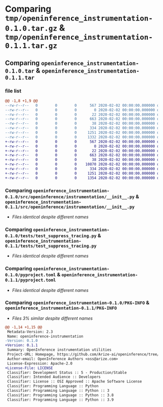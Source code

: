 # Comparing `tmp/openinference_instrumentation-0.1.0.tar.gz` & `tmp/openinference_instrumentation-0.1.1.tar.gz`

## Comparing `openinference_instrumentation-0.1.0.tar` & `openinference_instrumentation-0.1.1.tar`

### file list

```diff
@@ -1,8 +1,9 @@
--rw-r--r--   0        0        0      567 2020-02-02 00:00:00.000000 openinference_instrumentation-0.1.0/src/openinference/instrumentation/__init__.py
--rw-r--r--   0        0        0        0 2020-02-02 00:00:00.000000 openinference_instrumentation-0.1.0/src/openinference/instrumentation/py.typed
--rw-r--r--   0        0        0       22 2020-02-02 00:00:00.000000 openinference_instrumentation-0.1.0/src/openinference/instrumentation/version.py
--rw-r--r--   0        0        0      663 2020-02-02 00:00:00.000000 openinference_instrumentation-0.1.0/tests/test_suppress_tracing.py
--rw-r--r--   0        0        0       38 2020-02-02 00:00:00.000000 openinference_instrumentation-0.1.0/.gitignore
--rw-r--r--   0        0        0      334 2020-02-02 00:00:00.000000 openinference_instrumentation-0.1.0/README.md
--rw-r--r--   0        0        0     1251 2020-02-02 00:00:00.000000 openinference_instrumentation-0.1.0/pyproject.toml
--rw-r--r--   0        0        0     1332 2020-02-02 00:00:00.000000 openinference_instrumentation-0.1.0/PKG-INFO
+-rw-r--r--   0        0        0      567 2020-02-02 00:00:00.000000 openinference_instrumentation-0.1.1/src/openinference/instrumentation/__init__.py
+-rw-r--r--   0        0        0        0 2020-02-02 00:00:00.000000 openinference_instrumentation-0.1.1/src/openinference/instrumentation/py.typed
+-rw-r--r--   0        0        0       22 2020-02-02 00:00:00.000000 openinference_instrumentation-0.1.1/src/openinference/instrumentation/version.py
+-rw-r--r--   0        0        0      663 2020-02-02 00:00:00.000000 openinference_instrumentation-0.1.1/tests/test_suppress_tracing.py
+-rw-r--r--   0        0        0       38 2020-02-02 00:00:00.000000 openinference_instrumentation-0.1.1/.gitignore
+-rw-r--r--   0        0        0    10870 2020-02-02 00:00:00.000000 openinference_instrumentation-0.1.1/LICENSE
+-rw-r--r--   0        0        0      334 2020-02-02 00:00:00.000000 openinference_instrumentation-0.1.1/README.md
+-rw-r--r--   0        0        0     1251 2020-02-02 00:00:00.000000 openinference_instrumentation-0.1.1/pyproject.toml
+-rw-r--r--   0        0        0     1354 2020-02-02 00:00:00.000000 openinference_instrumentation-0.1.1/PKG-INFO
```

### Comparing `openinference_instrumentation-0.1.0/src/openinference/instrumentation/__init__.py` & `openinference_instrumentation-0.1.1/src/openinference/instrumentation/__init__.py`

 * *Files identical despite different names*

### Comparing `openinference_instrumentation-0.1.0/tests/test_suppress_tracing.py` & `openinference_instrumentation-0.1.1/tests/test_suppress_tracing.py`

 * *Files identical despite different names*

### Comparing `openinference_instrumentation-0.1.0/pyproject.toml` & `openinference_instrumentation-0.1.1/pyproject.toml`

 * *Files identical despite different names*

### Comparing `openinference_instrumentation-0.1.0/PKG-INFO` & `openinference_instrumentation-0.1.1/PKG-INFO`

 * *Files 3% similar despite different names*

```diff
@@ -1,14 +1,15 @@
 Metadata-Version: 2.3
 Name: openinference-instrumentation
-Version: 0.1.0
+Version: 0.1.1
 Summary: OpenInference instrumentation utilities
 Project-URL: Homepage, https://github.com/Arize-ai/openinference/tree/main/python/openinference-instrumentation
 Author-email: OpenInference Authors <oss@arize.com>
 License-Expression: Apache-2.0
+License-File: LICENSE
 Classifier: Development Status :: 5 - Production/Stable
 Classifier: Intended Audience :: Developers
 Classifier: License :: OSI Approved :: Apache Software License
 Classifier: Programming Language :: Python
 Classifier: Programming Language :: Python :: 3
 Classifier: Programming Language :: Python :: 3.8
 Classifier: Programming Language :: Python :: 3.9
```

